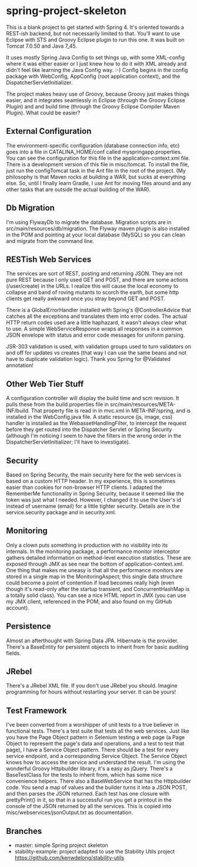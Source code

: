 spring-project-skeleton
=======================
This is a blank project to get started with Spring 4. It's oriented towards a REST-ish backend, but not necessarily limited to that.  You'll want to use
Eclipse with STS and Groovy Eclipse plugin to run this one.  It was built on Tomcat 7.0.50 and Java 7_45.

It uses mostly Spring Java Config to set things up, with some XML-config where it was either easier or I just knew how to do it with XML already and didn't
feel like learning the Java Config way.  :-) Config begins in the config package with WebConfig, AppConfig (root application context), and the 
DispatcherServletInitializer.

The project makes heavy use of Groovy, because Groovy just makes things easier, and it integrates seamlessly in Eclipse (through the Groovy Eclipse Plugin) and
and build time (through the Groovy Eclipse Compiler Maven Plugin).  What could be easier?

## External Configuration
The environment-specific configuration (database connection info, etc) goes into a file in CATALINA_HOME/conf called myspringapp.properties.  You can see the 
configuration for this file in the application-context.xml file.  There is a development version of this file in misc/tomcat.  To install the file, just
run the configTomcat task in the Ant file in the root of the project.  (My philosophy is that Maven rocks at building a WAR, but sucks at everything else.  So,
until I finally learn Gradle, I use Ant for moving files around and any other tasks that are outside the actual building of the WAR).

## Db Migration
I'm using FlywayDb to migrate the database.  Migration scripts are in src/main/resources/db/migration.  The Flyway maven plugin is also installed in the POM
and pointing at your local database (MySQL) so you can clean and migrate from the command line.

## RESTish Web Services
The services are sort of REST, posting and returning JSON.  They are not pure REST because I only used GET and POST, and there are some actions (/user/create) in
the URLs.  I realize this will cause the local economy to collapse and band of roving mutants to scorch the earth, but some http clients get really
awkward once you stray beyond GET and POST.

There is a GlobalErrorHandler installed with Spring's @ControllerAdvice that catches all the exceptions and translates them into error codes.  The actual
HTTP return codes used are a little haphazard, it wasn't always clear what to use.  A simple WebServiceResponse wraps all responses in a common JSON envelope
with status and error code messages for uniform parsing.

JSR-303 validation is used, with validation groups used to turn validators on and off for updates vs creates (that way I can use the same beans and not have to
duplicate validation logic).  Thank you Spring for @Validated annotation!

## Other Web Tier Stuff
A configuration controller will display the build time and scm revision.  It pulls these from the build.properties file in src/main/resources/META-INF/build.
That property file is read in in mvc.xml in META-INF/spring, and is installed in the WebConfig.java file. A static resource (js, image, css) handler is installed as the 
WebassetHandlingFilter, to intercept the request before they get routed into the Dispatcher Servlet or Spring Security (although I'm noticing I seem to have
the filters in the wrong order in the DispatcherServletInitializer; I'll have to investigate).

## Security
Based on Spring Security, the main security here for the web services is based on a custom HTTP header.  In my experience, this is sometimes easier than
cookies for non-browser HTTP clients.  I adapted the RememberMe functionality in Spring Security, because it seemed like the token was just what I needed.
However, I changed it to use the User's id instead of username (email) for a little tighter security.  Details are in the service.security package and in 
security.xml.

## Monitoring
Only a clown puts something in production with no visibility into its internals.  In the monitoring package, a performance monitor interceptor gathers detailed
information on method-level execution statistics. These are exposed through JMX as see near the bottom of application-context.xml.  One thing that makes me
uneasy is that all the performance monitors are stored in a single map in the MonitoringAspect; this single data structure could become a point of 
contention if load becomes really high (even though it's read-only after the startup transient, and ConcurrentHashMap is a totally solid class).  You can 
see a nice HTML report in JMX (you can use my JMX client, referenced in the POM, and also found on my GitHub account).

## Persistence
Almost an afterthought with Spring Data JPA.  Hibernate is the provider.  There's a BaseEntity for persistent objects to inherit from for basic auditing
fields.

## JRebel
There's a JRebel XML file.  If you don't use JRebel you should.  Imagine programming for hours without restarting your server.  It can be yours!

## Test Framework
I've been converted from a worshipper of unit tests to a true believer in functional tests.  There's a test suite that tests all the web services.  Just like
you have the Page Object pattern in Selenium testing a web page (a Page Object to represent the page's data and operations, and a test to test that page),
I have a Service Object pattern.  There should be a test for every service endpoint, and a corresponding Service Object.  The Service Object knows how
to access the service and understand the result.  I'm using the wonderful Groovy Httpbuilder library, it's a easy as jQuery. There's
a BaseTestClass for the tests to inherit from, which has some nice convenience helpers.  There also a BaseWebService that has the Httpbuilder code. You send
a map of values and the builder turns it into a JSON POST, and then parses the JSON returned.  Each test has one closure with prettyPrint() in it, so
that in a successful run you get a printout in the console of the JSON returned by all the services.  This is copied into misc/webservices/jsonOutput.txt as
documentation.

## Branches
- master: simple Spring project skeleton
- stability-example: project adapted to use the Stability Utils project https://github.com/kenwdelong/stability-utils